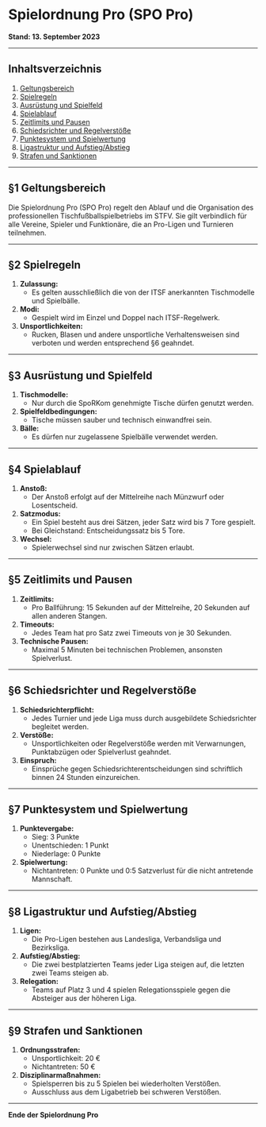 # Spielordnung Pro (SPO Pro)

**Stand: 13. September 2023**

---

## Inhaltsverzeichnis

1. [Geltungsbereich](#geltungsbereich)
2. [Spielregeln](#spielregeln)
3. [Ausrüstung und Spielfeld](#ausrüstung-und-spielfeld)
4. [Spielablauf](#spielablauf)
5. [Zeitlimits und Pausen](#zeitlimits-und-pausen)
6. [Schiedsrichter und Regelverstöße](#schiedsrichter-und-regelverstöße)
7. [Punktesystem und Spielwertung](#punktesystem-und-spielwertung)
8. [Ligastruktur und Aufstieg/Abstieg](#ligastruktur-und-aufstiegabstieg)
9. [Strafen und Sanktionen](#strafen-und-sanktionen)

---

## §1 Geltungsbereich

Die Spielordnung Pro (SPO Pro) regelt den Ablauf und die Organisation des professionellen Tischfußballspielbetriebs im STFV. Sie gilt verbindlich für alle Vereine, Spieler und Funktionäre, die an Pro-Ligen und Turnieren teilnehmen.

---

## §2 Spielregeln

1. **Zulassung:**
   - Es gelten ausschließlich die von der ITSF anerkannten Tischmodelle und Spielbälle.
2. **Modi:**
   - Gespielt wird im Einzel und Doppel nach ITSF-Regelwerk.
3. **Unsportlichkeiten:**
   - Rucken, Blasen und andere unsportliche Verhaltensweisen sind verboten und werden entsprechend §6 geahndet.

---

## §3 Ausrüstung und Spielfeld

1. **Tischmodelle:**
   - Nur durch die SpoRKom genehmigte Tische dürfen genutzt werden.
2. **Spielfeldbedingungen:**
   - Tische müssen sauber und technisch einwandfrei sein.
3. **Bälle:**
   - Es dürfen nur zugelassene Spielbälle verwendet werden.

---

## §4 Spielablauf

1. **Anstoß:**
   - Der Anstoß erfolgt auf der Mittelreihe nach Münzwurf oder Losentscheid.
2. **Satzmodus:**
   - Ein Spiel besteht aus drei Sätzen, jeder Satz wird bis 7 Tore gespielt.
   - Bei Gleichstand: Entscheidungssatz bis 5 Tore.
3. **Wechsel:**
   - Spielerwechsel sind nur zwischen Sätzen erlaubt.

---

## §5 Zeitlimits und Pausen

1. **Zeitlimits:**
   - Pro Ballführung: 15 Sekunden auf der Mittelreihe, 20 Sekunden auf allen anderen Stangen.
2. **Timeouts:**
   - Jedes Team hat pro Satz zwei Timeouts von je 30 Sekunden.
3. **Technische Pausen:**
   - Maximal 5 Minuten bei technischen Problemen, ansonsten Spielverlust.

---

## §6 Schiedsrichter und Regelverstöße

1. **Schiedsrichterpflicht:**
   - Jedes Turnier und jede Liga muss durch ausgebildete Schiedsrichter begleitet werden.
2. **Verstöße:**
   - Unsportlichkeiten oder Regelverstöße werden mit Verwarnungen, Punktabzügen oder Spielverlust geahndet.
3. **Einspruch:**
   - Einsprüche gegen Schiedsrichterentscheidungen sind schriftlich binnen 24 Stunden einzureichen.

---

## §7 Punktesystem und Spielwertung

1. **Punktevergabe:**
   - Sieg: 3 Punkte
   - Unentschieden: 1 Punkt
   - Niederlage: 0 Punkte
2. **Spielwertung:**
   - Nichtantreten: 0 Punkte und 0:5 Satzverlust für die nicht antretende Mannschaft.

---

## §8 Ligastruktur und Aufstieg/Abstieg

1. **Ligen:**
   - Die Pro-Ligen bestehen aus Landesliga, Verbandsliga und Bezirksliga.
2. **Aufstieg/Abstieg:**
   - Die zwei bestplatzierten Teams jeder Liga steigen auf, die letzten zwei Teams steigen ab.
3. **Relegation:**
   - Teams auf Platz 3 und 4 spielen Relegationsspiele gegen die Absteiger aus der höheren Liga.

---

## §9 Strafen und Sanktionen

1. **Ordnungsstrafen:**
   - Unsportlichkeit: 20 €
   - Nichtantreten: 50 €
2. **Disziplinarmaßnahmen:**
   - Spielsperren bis zu 5 Spielen bei wiederholten Verstößen.
   - Ausschluss aus dem Ligabetrieb bei schweren Verstößen.

---

**Ende der Spielordnung Pro**
